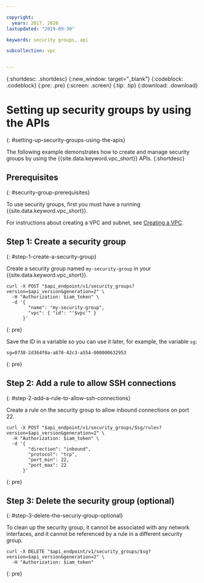 ```yaml
---

copyright:
  years: 2017, 2020
lastupdated: "2019-09-30"

keywords: security groups, api

subcollection: vpc


---
```


{:shortdesc: .shortdesc}
{:new_window: target="_blank"}
{:codeblock: .codeblock}
{:pre: .pre}
{:screen: .screen}
{:tip: .tip}
{:download: .download}

# Setting up security groups by using the APIs
{: #setting-up-security-groups-using-the-apis}

The following example demonstrates how to create and manage security groups by using the {{site.data.keyword.vpc_short}} APIs.
{:shortdesc}

## Prerequisites
{: #security-group-prerequisites}

To use security groups, first you must have a running {{site.data.keyword.vpc_short}}.

For instructions about creating a VPC and subnet, see [Creating a VPC](/docs/vpc?topic=vpc-creating-a-vpc-using-the-rest-apis).

## Step 1: Create a security group
{: #step-1-create-a-security-group}

Create a security group named `my-security-group` in your {{site.data.keyword.vpc_short}}.

```
curl -X POST "$api_endpoint/v1/security_groups?version=$api_version&generation=2" \
  -H "Authorization: $iam_token" \
  -d '{
        "name": "my-security-group",
        "vpc": { "id": "'$vpc'" }
      }'
```
{: pre}

Save the ID in a variable so you can use it later, for example, the variable `sg`:

```
sg=0738-2d364f0a-a870-42c3-a554-000000632953
```
{: pre}

## Step 2: Add a rule to allow SSH connections
{: #step-2-add-a-rule-to-allow-ssh-connections}

Create a rule on the security group to allow inbound connections on port 22.

```
curl -X POST "$api_endpoint/v1/security_groups/$sg/rules?version=$api_version&generation=2" \
  -H "Authorization: $iam_token" \
  -d '{
        "direction": "inbound",
        "protocol": "tcp",
        "port_min": 22,
        "port_max": 22
      }'
```
{: pre}

## Step 3: Delete the security group (optional)
{: #step-3-delete-the-securiy-group-optional}

To clean up the security group, it cannot be associated with any network interfaces, and it cannot be referenced by a rule in a different security group.

```
curl -X DELETE "$api_endpoint/v1/security_groups/$sg?version=$api_version&generation=2" \
  -H "Authorization: $iam_token"
```
{: pre}
